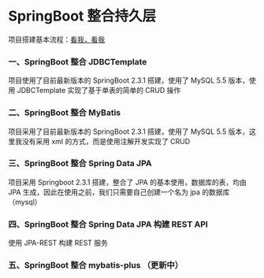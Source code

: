 # SpringBoot 整合持久层  
项目搭建基本流程：[看我，看我](https://www.yuque.com/u300253/learnjava/piot24)

### 一、SpringBoot 整合 JDBCTemplate  
项目使用了目前最新版本的 SpringBoot 2.3.1 搭建，使用了 MySQL 5.5 版本，使用 JDBCTemplate 实现了基于单表的简单的 CRUD 操作

### 二、SpringBoot 整合 MyBatis  
项目采用了目前最新版本的 SpringBoot 2.3.1 搭建，使用了 MySQL 5.5 版本，这里我没有采用 xml 的方式，而是使用注解开发实现了 CRUD    

### 三、SpringBoot 整合 Spring Data JPA  
项目采用 Springboot 2.3.1 搭建，整合了 JPA 的基本使用，数据库的表，均由 JPA 生成，因此在使用之前，我们只需要自己创建一个名为 jpa 的数据库（mysql）  

### 四、SpringBoot 整合 Spring Data JPA 构建 REST API  
使用 JPA-REST  构建 REST 服务  

### 五、SpringBoot 整合 mybatis-plus  （更新中）
